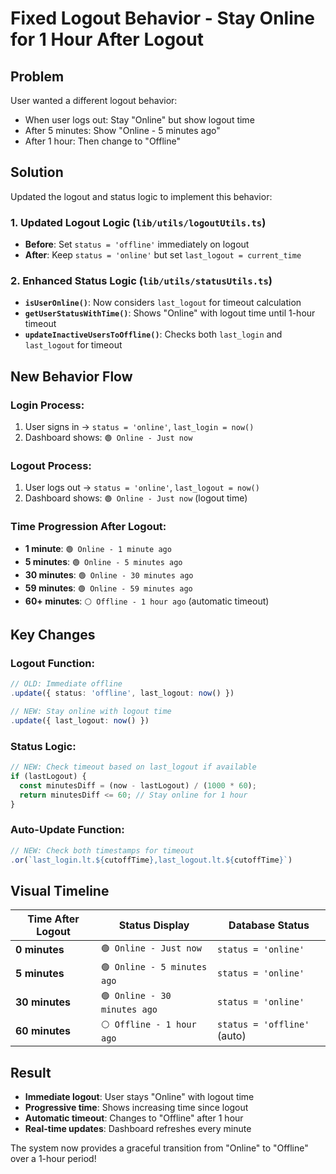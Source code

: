 # Fixed Logout Behavior - Stay Online for 1 Hour After Logout

## Problem
User wanted a different logout behavior:
- When user logs out: Stay "Online" but show logout time
- After 5 minutes: Show "Online - 5 minutes ago"
- After 1 hour: Then change to "Offline"

## Solution
Updated the logout and status logic to implement this behavior:

### 1. **Updated Logout Logic** (`lib/utils/logoutUtils.ts`)
- **Before**: Set `status = 'offline'` immediately on logout
- **After**: Keep `status = 'online'` but set `last_logout = current_time`

### 2. **Enhanced Status Logic** (`lib/utils/statusUtils.ts`)
- **`isUserOnline()`**: Now considers `last_logout` for timeout calculation
- **`getUserStatusWithTime()`**: Shows "Online" with logout time until 1-hour timeout
- **`updateInactiveUsersToOffline()`**: Checks both `last_login` and `last_logout` for timeout

## New Behavior Flow

### Login Process:
1. User signs in → `status = 'online'`, `last_login = now()`
2. Dashboard shows: `🟢 Online - Just now`

### Logout Process:
1. User logs out → `status = 'online'`, `last_logout = now()`
2. Dashboard shows: `🟢 Online - Just now` (logout time)

### Time Progression After Logout:
- **1 minute**: `🟢 Online - 1 minute ago`
- **5 minutes**: `🟢 Online - 5 minutes ago`
- **30 minutes**: `🟢 Online - 30 minutes ago`
- **59 minutes**: `🟢 Online - 59 minutes ago`
- **60+ minutes**: `⚪ Offline - 1 hour ago` (automatic timeout)

## Key Changes

### Logout Function:
```typescript
// OLD: Immediate offline
.update({ status: 'offline', last_logout: now() })

// NEW: Stay online with logout time
.update({ last_logout: now() })
```

### Status Logic:
```typescript
// NEW: Check timeout based on last_logout if available
if (lastLogout) {
  const minutesDiff = (now - lastLogout) / (1000 * 60);
  return minutesDiff <= 60; // Stay online for 1 hour
}
```

### Auto-Update Function:
```typescript
// NEW: Check both timestamps for timeout
.or(`last_login.lt.${cutoffTime},last_logout.lt.${cutoffTime}`)
```

## Visual Timeline

| Time After Logout | Status Display | Database Status |
|-------------------|----------------|-----------------|
| **0 minutes** | `🟢 Online - Just now` | `status = 'online'` |
| **5 minutes** | `🟢 Online - 5 minutes ago` | `status = 'online'` |
| **30 minutes** | `🟢 Online - 30 minutes ago` | `status = 'online'` |
| **60 minutes** | `⚪ Offline - 1 hour ago` | `status = 'offline'` (auto) |

## Result
- **Immediate logout**: User stays "Online" with logout time
- **Progressive time**: Shows increasing time since logout
- **Automatic timeout**: Changes to "Offline" after 1 hour
- **Real-time updates**: Dashboard refreshes every minute

The system now provides a graceful transition from "Online" to "Offline" over a 1-hour period!

